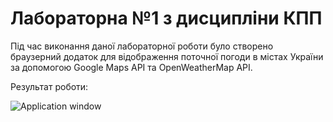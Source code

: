 #  Лабораторна №1 з дисципліни КПП
Під час виконання даної лабораторної роботи було створено браузерний додаток для відображення поточної погоди в містах України за допомогою Google Maps API та OpenWeatherMap API.

Результат роботи:

![Application window](https://imgur.com/cnN6Lvf.png)
